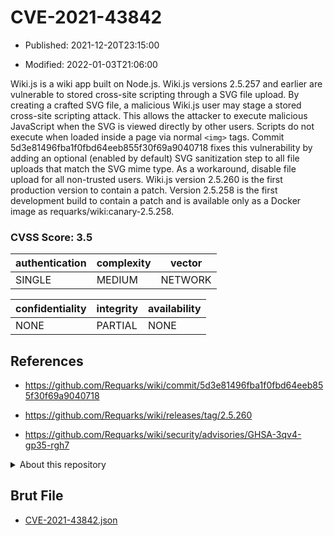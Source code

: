 # CVE-2021-43842

- Published: 2021-12-20T23:15:00

- Modified: 2022-01-03T21:06:00

Wiki.js is a wiki app built on Node.js. Wiki.js versions 2.5.257 and earlier are vulnerable to stored cross-site scripting through a SVG file upload. By creating a crafted SVG file, a malicious Wiki.js user may stage a stored cross-site scripting attack. This allows the attacker to execute malicious JavaScript when the SVG is viewed directly by other users. Scripts do not execute when loaded inside a page via normal `<img>` tags. Commit 5d3e81496fba1f0fbd64eeb855f30f69a9040718 fixes this vulnerability by adding an optional (enabled by default) SVG sanitization step to all file uploads that match the SVG mime type. As a workaround, disable file upload for all non-trusted users. Wiki.js version 2.5.260 is the first production version to contain a patch. Version 2.5.258 is the first development build to contain a patch and is available only as a Docker image as requarks/wiki:canary-2.5.258.

### CVSS Score: **3.5**

| authentication | complexity | vector |
| --- | --- | --- |
| SINGLE | MEDIUM | NETWORK |

| confidentiality | integrity | availability |
| --- | --- | --- |
| NONE | PARTIAL | NONE |

## References

* https://github.com/Requarks/wiki/commit/5d3e81496fba1f0fbd64eeb855f30f69a9040718

* https://github.com/Requarks/wiki/releases/tag/2.5.260

* https://github.com/Requarks/wiki/security/advisories/GHSA-3qv4-gp35-rgh7

<details>
<summary>About this repository</summary> 

  This repository is part of the project [Live Hack CVE](https://github.com/Live-Hack-CVE). Main website can be found [www.live-hack.org](https://www.live-hack.org) 
  
  Made by [Sn0wAlice](https://github.com/Sn0wAlice) for the people that care about security and need to have a feed of the latest CVEs. Hope you enjoy it, don't forget to star the repo and follow me on [Twitter](https://twitter.com/Sn0wAlice) and [Github](https://github.com/Sn0wAlice). And that is my [personnal website](https://www.alice-snow.me/)

  - [Home Page](https://github.com/Live-Hack-CVE)
  - [Framework](https://github.com/Live-Hack-CVE/cve-framework)
  - [CVE database](https://github.com/Live-Hack-CVE/full_database)
  - [Changelog](https://github.com/Live-Hack-CVE/Changelog)
</details>

## Brut File

* [CVE-2021-43842.json](https://raw.githubusercontent.com/Live-Hack-CVE/full_database/main/cves/2021/CVE-2021-43842.json)

